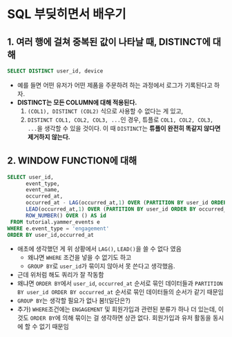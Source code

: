 # SQL 부딪히면서 배우기

## 1. 여러 행에 걸쳐 중복된 값이 나타날 때, DISTINCT에 대해
```SQL
SELECT DISTINCT user_id, device

```
- 예를 들면 어떤 유저가 어떤 제품을 주문하려 하는 과정에서 로그가 기록된다고 하자.
- **DISTINCT는 모든 COLUMN에 대해 적용된다.**
  1. `(COL1), DISTINCT (COL2)` 식으로 사용할 수 없다는 게 있고,
  2. `DISTINCT COL1, COL2, COL3, ...`인 경우, 튜플로 `COL1, COL2, COL3, ...`을 생각할 수 있을 것이다. 이 때 `DISTINCT`는 **튜플이 완전히 똑같지 않다면 제거하지 않는다.**

## 2. WINDOW FUNCTION에 대해
```SQL
SELECT user_id,
      event_type,
      event_name,
      occurred_at,
      occurred_at - LAG(occurred_at,1) OVER (PARTITION BY user_id ORDER BY occurred_at) AS last_event,
      LEAD(occurred_at,1) OVER (PARTITION BY user_id ORDER BY occurred_at) - occurred_at AS next_event,
      ROW_NUMBER() OVER () AS id
 FROM tutorial.yammer_events e
WHERE e.event_type = 'engagement'
ORDER BY user_id,occurred_at
```
- 애초에 생각했던 게 위 상황에서 `LAG()`, `LEAD()`을 쓸 수 없다 였음
  - 왜냐면 `WHERE` 조건을 넣을 수 없기도 하고
  - `GROUP BY`로 `user_id`가 묶이지 않아서 못 쓴다고 생각했음.
- 근데 위처럼 해도 쿼리가 잘 작동함
- 왜냐면 `ORDER BY`에서 `user_id`, `occurred_at` 순서로 묶인 데이터들과 `PARTITION BY user_id ORDER BY occurred_at` 순서로 묶인 데이터들의 순서가 같기 때문임
- `GROUP BY`는 생각할 필요가 없나 봄!(일단은?)
- 추가) `WHERE`조건에는 `ENGAGEMENT` 및 회원가입과 관련된 분류가 하나 더 있는데, 이것도 `ORDER BY`에 의해 묶이는 걸 생각하면 상관 없다. 회원가입과 유저 활동을 동시에 할 수 없기 때문임


